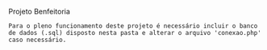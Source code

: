 Projeto Benfeitoria

	Para o pleno funcionamento deste projeto é necessário incluir o banco de dados (.sql) disposto nesta pasta e alterar o arquivo 'conexao.php' caso necessário.
